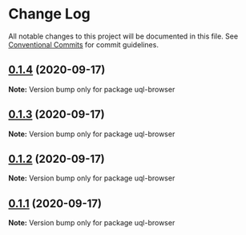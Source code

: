 # Change Log

All notable changes to this project will be documented in this file.
See [Conventional Commits](https://conventionalcommits.org) for commit guidelines.

## [0.1.4](https://github.com/impensables/uql-browser/compare/v0.1.3...v0.1.4) (2020-09-17)

**Note:** Version bump only for package uql-browser





## [0.1.3](https://github.com/impensables/uql-browser/compare/v0.1.2...v0.1.3) (2020-09-17)

**Note:** Version bump only for package uql-browser





## [0.1.2](https://github.com/impensables/uql-browser/compare/v0.1.4...v0.1.2) (2020-09-17)

**Note:** Version bump only for package uql-browser





## [0.1.1](https://github.com/impensables/uql-browser/compare/v0.1.4...v0.1.1) (2020-09-17)

**Note:** Version bump only for package uql-browser
